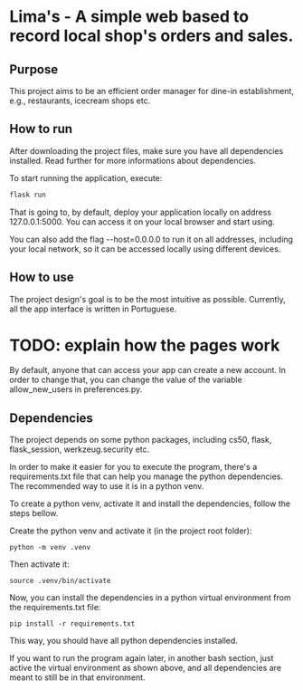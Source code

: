 Lima's - A simple web based to record local shop's orders and sales.
=============================

## Purpose

This project aims to be an efficient order manager for dine-in establishment, e.g., restaurants, icecream shops etc.

## How to run

After downloading the project files, make sure you have all dependencies installed. Read further for more informations about dependencies.

To start running the application, execute:
```bash
flask run
```

That is going to, by default, deploy your application locally on address 127.0.0.1:5000. You can access it on your local browser and start using.

You can also add the flag --host=0.0.0.0 to run it on all addresses, including your local network, so it can be accessed locally using different devices.

## How to use

The project design's goal is to be the most intuitive as possible. Currently, all the app interface is written in Portuguese.

# TODO: explain how the pages work

By default, anyone that can access your app can create a new account. In order to change that, you can change the value of the variable allow_new_users in preferences.py.

## Dependencies

The project depends on some python packages, including cs50, flask, flask_session, werkzeug.security etc.

In order to make it easier for you to execute the program, there's a requirements.txt file that can help you manage the python dependencies. The recommended way to use it is in a python venv.

To create a python venv, activate it and install the dependencies, follow the steps bellow.

Create the python venv and activate it (in the project root folder):
```console
python -m venv .venv
```

Then activate it:
```console
source .venv/bin/activate
```

Now, you can install the dependencies in a python virtual environment from the requirements.txt file:
```console
pip install -r requirements.txt
```

This way, you should have all python dependencies installed.

If you want to run the program again later, in another bash section, just active the virtual environment as shown above, and all dependencies are meant to still be in that environment.
